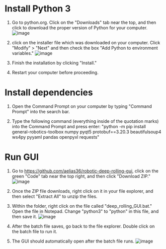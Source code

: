 # Install Python 3
1. Go to python.org. Click on the "Downloads" tab near the top, and then click to download the proper version of Python for your computer.
![image](https://user-images.githubusercontent.com/123105763/214297751-7b07b5f2-0ebe-4135-9283-9808964e802a.png)

2. click on the installer file which was downloaded on your computer. Click "Modify" > "Next" and then check the box "Add Python to environment variables."
![image](https://user-images.githubusercontent.com/123105763/214298020-5f3071a5-e429-47a0-a32b-3f6de4daf6ad.png)

3. Finish the installation by clicking "Install."

4. Restart your computer before proceeding.

# Install dependencies
1. Open the Command Prompt on your computer by typing "Command Prompt" into the search bar.

2. Type the following command (everything inside of the quotation marks) into the Command Prompt and press enter:  "python -m pip install general-robotics-toolbox numpy pyqt5 protobuf==3.20.3 beautifulsoup4 ws4py pyyaml pandas openpyxl requests"

# Run GUI
1. Go to https://github.com/aelias36/robotic-deep-rolling-gui, click on the green "Code" tab near the top right, and then click "Download ZIP."
![image](https://user-images.githubusercontent.com/123105763/214307550-901beff8-fdfb-497f-bd10-151f03211123.png)

2. Once the ZIP file downloads, right click on it in your file explorer, and then select "Extract All" to unzip the files.

3. Within the folder, right click on the file called "deep_rolling_GUI.bat." Open the file in Notepad. Change "python3" to "python" in this file, and then save it.
![image](https://user-images.githubusercontent.com/123105763/214308403-f58338e6-0aba-4885-b0a6-0701771cec03.png)

4. After the batch file saves, go back to the file explorer. Double click on the batch file to run it.

5. The GUI should automatically open after the batch file runs.
![image](https://user-images.githubusercontent.com/123105763/214309294-211363e3-38e6-4044-aa94-b7a081ab1726.png)
